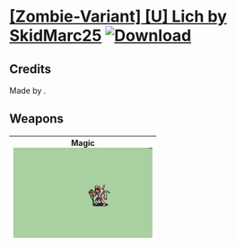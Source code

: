 # [\[Zombie-Variant\] \[U\] Lich by SkidMarc25](./) [![Download](https://img.shields.io/badge/Download-Click%20Here!-red)](https://minhaskamal.github.io/DownGit/#/home?url=https://github.com/Klokinator/FE-Repo/tree/main/Battle%20Animations%2FMonsters%20-%20Basic%20Types%2F%5BZombie-Variant%5D%20%5BU%5D%20Lich%20by%20SkidMarc25)
## Credits

Made by .

## Weapons

| <b>Magic</b><br/><img alt="Magic animation" src="./6.%20Magic/Magic.gif"/> |
| :---: |
